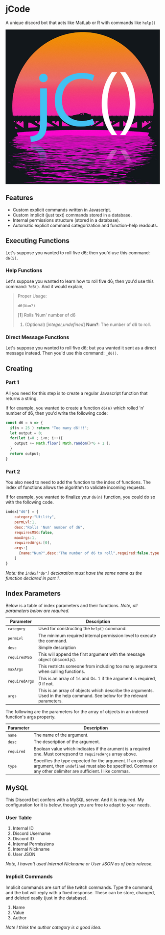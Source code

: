 # jCode
A unique discord bot that acts like MatLab or R with commands like `help()`

![jCode Logo](jCodeLogo.jpg)
## Features
* Custom explicit commands written in Javascript.
* Custom implicit (just text) commands stored in a database.
* Internal permissions structure (stored in a database).
* Automatic explicit command categorization and function-help readouts.
## Executing Functions
Let's suppose you wanted to roll five d6; then you'd use this command: `d6(5)`.
### Help Functions
Let's suppose you wanted to learn how to roll five d6; then you'd use this command: `?d6()`.
And it would explain,
> Proper Usage:
>
> ```d6(Num?)```
>
> [**1**] Rolls 'Num' number of d6
> 1. (Optional) [*integer,undefined*] **Num?**: The number of d6 to roll.
### Direct Message Functions
Let's suppose you wanted to roll five d6; but you wanted it sent as a direct message instead.  Then you'd use this command: `_d6()`.
## Creating 
### Part 1
All you need for this step is to create a regular Javascript function that returns a string.  

If for example, you wanted to create a function `d6(n)` which rolled 'n' number of d6, then you'd write the following code:
```javascript
const d6 = n => {
  if(n < 25 ) return "Too many d6!!!";
  let output = 0;
  for(let i=0 ; i<n; i++){
    output += Math.floor( Math.random()*6 + 1 );
  }
  return output;
}
```
### Part 2
You also need to need to add the function to the index of functions.  The index of functions allows the algorithm to validate incoming requests.

If for example, you wanted to finalize your `d6(n)` function, you could do so with the following code.
```javascript
index["d6"] = {
    category:"Utility",
    permLvl:1,
    desc:"Rolls 'Num' number of d6",
    requiresMSG:false,
    maxArgs:1,
    requiredArgs:[0],
    args:[
      {name:"Num?",desc:"The number of d6 to roll",required:false,type:"integer,undefined"}
    ]
}
```
*Note: the `index["d6"]` declaration must have the same name as the function declared in part 1.*
## Index Parameters
Below is a table of index parameters and their functions.  *Note, all parameters below are required.*

Parameter | Description
------------ | -------------
`category` | Used for constructing the `help()` command.
`permLvl` | The minimum required internal permission level to execute the command.
`desc` | Simple description
`requiresMSG` | This will append the first argument with the message object (discord.js).
`maxArgs` | This restricts someone from including too many arguments when calling functions.
`requiredArgs` | This is an array of 1s and 0s. 1 if the argument is required, 0 if not.  
`args` | This is an array of objects which describe the arguments.  Used in the help command.  See below for the relevant parameters.

The following are the parameters for the array of objects in an indexed function's args property.

Parameter | Description
------------ | -------------
`name` | The name of the argument.
`desc` | The description of the argument.
`required` | Boolean value which indicates if the arument is a required one.  Must correpsond to `requiredArgs` array above.
`type` | Specifies the type expected for the argument.  If an optional argument, then `undefined` must also be specified.  Commas or any other delimiter are sufficient.  I like commas.

## MySQL
This Discord bot confers with a MySQL server.  And it is required.  My configuration for it is below, though you are free to adapt to your needs.
### User Table
1. Internal ID
1. Discord Username
1. Discord ID
1. Internal Permissions
1. Internal Nickname
1. User JSON

*Note, I haven't used Internal Nickname or User JSON as of beta release.*
### Implicit Commands
Implicit commands are sort of like twitch commands.  Type the command, and the bot will reply with a fixed response.  These can be store, changed, and deleted easily (just in the database).
1. Name
1. Value
1. Author

*Note I think the author category is a good idea.*
